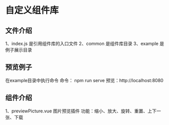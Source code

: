 # 自定义组件库

## 文件介绍
1、index.js 是引用组件库的入口文件
2、common 是组件库目录
3、example 是例子展示目录

## 预览例子
在example目录中执行命令
命令： npm run serve
预览：http://localhost:8080

## 组件介绍
1、previewPicture.vue 图片预览插件
功能：缩小、放大、旋转、重置、上下一张、下载
